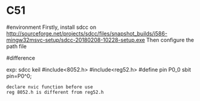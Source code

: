 # C51


#environment
Firstly, install sdcc on
http://sourceforge.net/projects/sdcc/files/snapshot_builds/i586-mingw32msvc-setup/sdcc-20180208-10228-setup.exe
Then configure the path file

#difference

exp:
	sdcc			keil
	#include<8052.h>	#include<reg52.h>
	#define pin P0_0	sbit pin=P0^0;
	
	declare nvic function before use
	reg 8052.h is different from reg52.h
	
